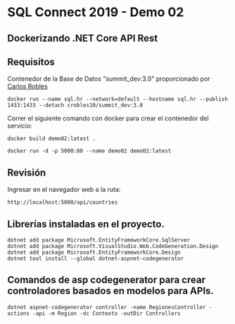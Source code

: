 # SQL Connect 2019 - Demo 02
## Dockerizando .NET Core API Rest

## **Requisitos**  
Contenedor de la Base de Datos "summit_dev:3.0" proporcionado por [Carlos Robles](https://github.com/dbamaster)
    
	docker run --name sql.hr --network=default --hostname sql.hr --publish 1433:1433 --detach crobles10/summit_dev:3.0

Correr el siguiente comando con docker para crear el contenedor del servicio:

	docker build demo02:latest .

	docker run -d -p 5000:80 --name demo02 demo02:latest

## Revisión

Ingresar en el navegador web a la ruta:

	http://localhost:5000/api/countries

## Librerías instaladas en el proyecto.

	dotnet add package Microsoft.EntityFrameworkCore.SqlServer
	dotnet add package Microsoft.VisualStudio.Web.CodeGeneration.Design
	dotnet add package Microsoft.EntityFrameworkCore.Design
	dotnet tool install --global dotnet-aspnet-codegenerator

## Comandos de asp codegenerator para crear controladores basados en modelos para APIs.
	
	dotnet aspnet-codegenerator controller -name RegionesController -actions -api -m Region -dc Contexto -outDir Controllers
